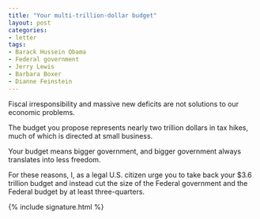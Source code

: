 ```yaml
---
title: "Your multi-trillion-dollar budget"
layout: post
categories:
- letter
tags:
- Barack Hussein Obama
- Federal government
- Jerry Lewis
- Barbara Boxer
- Dianne Feinstein
---
```


Fiscal irresponsibility and massive new deficits are not solutions to our economic problems.

The budget you propose represents nearly two trillion dollars in tax hikes, much of which is directed at small business.

Your budget means bigger government, and bigger government always translates into less freedom.

For these reasons, I, as a legal U.S. citizen urge you to take back your $3.6 trillion budget and instead cut the size of the Federal government and the Federal budget by at least three-quarters.

{% include signature.html %}
